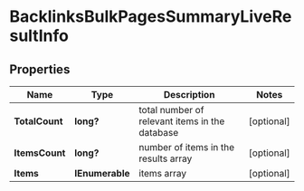 # BacklinksBulkPagesSummaryLiveResultInfo


## Properties

| Name | Type | Description | Notes |
|------------ | ------------- | ------------- | -------------|
**TotalCount** | **long?** | total number of relevant items in the database |[optional]|
**ItemsCount** | **long?** | number of items in the results array |[optional]|
**Items** | **IEnumerable<BacklinksBulkPagesSummaryLiveItem>** | items array |[optional]|
